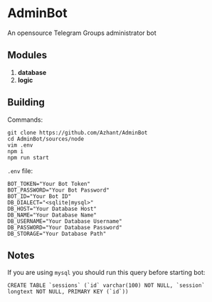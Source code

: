 # AdminBot

An opensource Telegram Groups administrator bot

## Modules

1. **database**
2. **logic**

## Building

Commands:

```code
git clone https://github.com/Azhant/AdminBot
cd AdminBot/sources/node
vim .env
npm i
npm run start
```

`.env` file:

```code
BOT_TOKEN="Your Bot Token"
BOT_PASSWORD="Your Bot Password"
BOT_ID="Your Bot ID"
DB_DIALECT="<sqlite|mysql>"
DB_HOST="Your Database Host"
DB_NAME="Your Database Name"
DB_USERNAME="Your Database Username"
DB_PASSWORD="Your Database Password"
DB_STORAGE="Your Database Path"
```

## Notes

If you are using `mysql` you should run this query before starting bot:

```code
CREATE TABLE `sessions` (`id` varchar(100) NOT NULL, `session` longtext NOT NULL, PRIMARY KEY (`id`))
```

